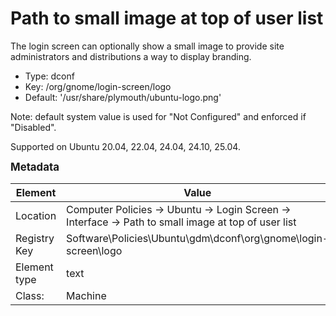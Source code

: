 # Path to small image at top of user list

The login screen can optionally show a small image to provide site administrators and distributions a way to display branding.

- Type: dconf
- Key: /org/gnome/login-screen/logo
- Default: '/usr/share/plymouth/ubuntu-logo.png'

Note: default system value is used for "Not Configured" and enforced if "Disabled".

Supported on Ubuntu 20.04, 22.04, 24.04, 24.10, 25.04.



<span style="font-size: larger;">**Metadata**</span>

| Element      | Value            |
| ---          | ---              |
| Location     | Computer Policies -> Ubuntu -> Login Screen -> Interface -> Path to small image at top of user list    |
| Registry Key | Software\Policies\Ubuntu\gdm\dconf\org\gnome\login-screen\logo         |
| Element type | text |
| Class:       | Machine       |
